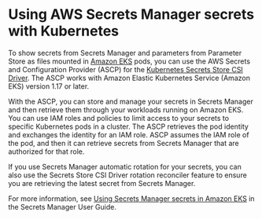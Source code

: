 # Using AWS Secrets Manager secrets with Kubernetes<a name="manage-secrets"></a>

To show secrets from Secrets Manager and parameters from Parameter Store as files mounted in [Amazon EKS](https://docs.aws.amazon.com/eks/latest/userguide/what-is-eks.html) pods, you can use the AWS Secrets and Configuration Provider \(ASCP\) for the [Kubernetes Secrets Store CSI Driver](https://secrets-store-csi-driver.sigs.k8s.io/)\. The ASCP works with Amazon Elastic Kubernetes Service \(Amazon EKS\) version 1\.17 or later\.

With the ASCP, you can store and manage your secrets in Secrets Manager and then retrieve them through your workloads running on Amazon EKS\. You can use IAM roles and policies to limit access to your secrets to specific Kubernetes pods in a cluster\. The ASCP retrieves the pod identity and exchanges the identity for an IAM role\. ASCP assumes the IAM role of the pod, and then it can retrieve secrets from Secrets Manager that are authorized for that role\.

If you use Secrets Manager automatic rotation for your secrets, you can also use the Secrets Store CSI Driver rotation reconciler feature to ensure you are retrieving the latest secret from Secrets Manager\.

For more information, see [Using Secrets Manager secrets in Amazon EKS](https://docs.aws.amazon.com/secretsmanager/latest/userguide/integrating_csi_driver.html) in the Secrets Manager User Guide\.